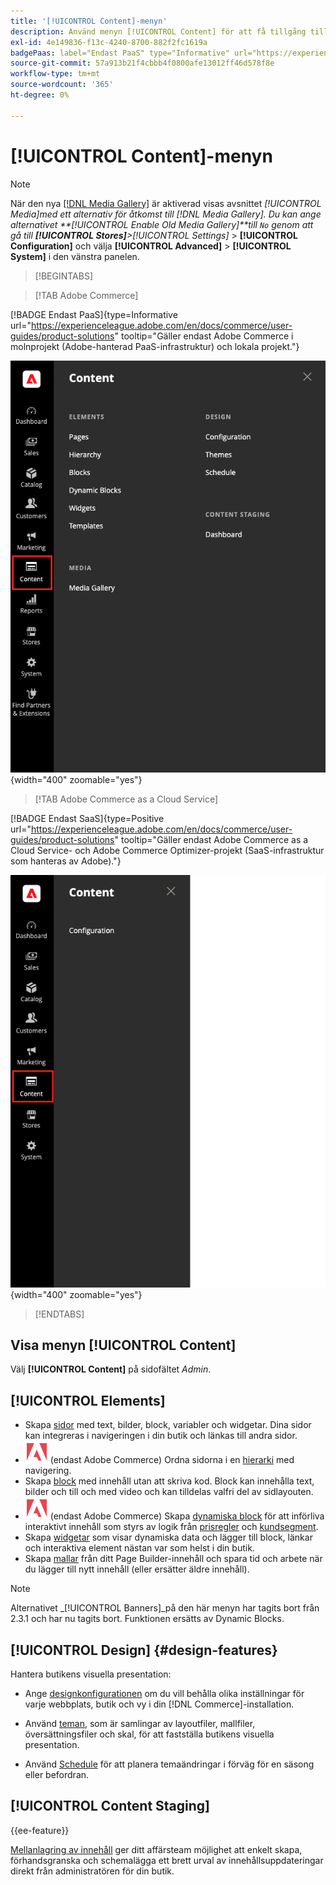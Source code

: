 ```yaml
---
title: '[!UICONTROL Content]-menyn'
description: Använd menyn [!UICONTROL Content] för att få tillgång till flera funktioner för att hantera innehållet i din butik.
exl-id: 4e149836-f13c-4240-8700-882f2fc1619a
badgePaas: label="Endast PaaS" type="Informative" url="https://experienceleague.adobe.com/en/docs/commerce/user-guides/product-solutions" tooltip="Gäller endast Adobe Commerce i molnprojekt (Adobe-hanterad PaaS-infrastruktur) och lokala projekt."
source-git-commit: 57a913b21f4cbbb4f0800afe13012ff46d578f8e
workflow-type: tm+mt
source-wordcount: '365'
ht-degree: 0%

---
```


# [!UICONTROL Content]-menyn

>[!NOTE]
>
>När den nya [[!DNL Media Gallery]](media-gallery.md) är aktiverad visas avsnittet _[!UICONTROL Media]_med ett alternativ för åtkomst till [!DNL Media Gallery]. Du kan ange alternativet **[!UICONTROL Enable Old Media Gallery]**till `No` genom att gå till **[!UICONTROL Stores]**>_[!UICONTROL Settings]_ > **[!UICONTROL Configuration]** och välja **[!UICONTROL Advanced]** > **[!UICONTROL System]** i den vänstra panelen.

>[!BEGINTABS]

>[!TAB Adobe Commerce]

[!BADGE Endast PaaS]{type=Informative url="https://experienceleague.adobe.com/en/docs/commerce/user-guides/product-solutions" tooltip="Gäller endast Adobe Commerce i molnprojekt (Adobe-hanterad PaaS-infrastruktur) och lokala projekt."}

![Menyn [!UICONTROL Content] som visas i Admin](./assets/admin-menu-content.png){width="400" zoomable="yes"}

>[!TAB Adobe Commerce as a Cloud Service]

[!BADGE Endast SaaS]{type=Positive url="https://experienceleague.adobe.com/en/docs/commerce/user-guides/product-solutions" tooltip="Gäller endast Adobe Commerce as a Cloud Service- och Adobe Commerce Optimizer-projekt (SaaS-infrastruktur som hanteras av Adobe)."}

![Menyn [!UICONTROL Content] som visas i Admin](./assets/admin-menu-content-accs.png){width="400" zoomable="yes"}

>[!ENDTABS]

## Visa menyn [!UICONTROL Content]

Välj **[!UICONTROL Content]** på sidofältet _Admin_.

## [!UICONTROL Elements]

- Skapa [sidor](pages.md) med text, bilder, block, variabler och widgetar. Dina sidor kan integreras i navigeringen i din butik och länkas till andra sidor.
- ![Adobe Commerce](../assets/adobe-logo.svg) (endast Adobe Commerce) Ordna sidorna i en [hierarki](page-hierarchy.md) med navigering.
- Skapa [block](blocks.md) med innehåll utan att skriva kod. Block kan innehålla text, bilder och till och med video och kan tilldelas valfri del av sidlayouten.
- ![Adobe Commerce](../assets/adobe-logo.svg) (endast Adobe Commerce) Skapa [dynamiska block](dynamic-blocks.md) för att införliva interaktivt innehåll som styrs av logik från [prisregler](../merchandising-promotions/introduction.md#promotions) och [kundsegment](../customers/customer-segments.md).
- Skapa [widgetar](widgets.md) som visar dynamiska data och lägger till block, länkar och interaktiva element nästan var som helst i din butik.
- Skapa [mallar](../page-builder/templates.md) från ditt Page Builder-innehåll och spara tid och arbete när du lägger till nytt innehåll (eller ersätter äldre innehåll).

>[!NOTE]
>
>Alternativet _[!UICONTROL Banners]_på den här menyn har tagits bort från 2.3.1 och har nu tagits bort. Funktionen ersätts av Dynamic Blocks.

## [!UICONTROL Design] {#design-features}

Hantera butikens visuella presentation:

- Ange [designkonfigurationen](configuration.md) om du vill behålla olika inställningar för varje webbplats, butik och vy i din [!DNL Commerce]-installation.

- Använd [teman](themes.md), som är samlingar av layoutfiler, mallfiler, översättningsfiler och skal, för att fastställa butikens visuella presentation.

- Använd [Schedule](schedule.md) för att planera temaändringar i förväg för en säsong eller befordran.

## [!UICONTROL Content Staging]

{{ee-feature}}

[Mellanlagring av innehåll](content-staging.md) ger ditt affärsteam möjlighet att enkelt skapa, förhandsgranska och schemalägga ett brett urval av innehållsuppdateringar direkt från administratören för din butik.

